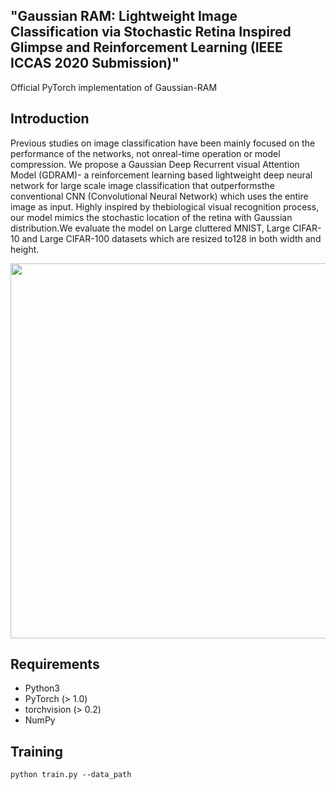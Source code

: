 ## "Gaussian RAM: Lightweight Image Classification via Stochastic Retina Inspired Glimpse and Reinforcement Learning (IEEE ICCAS 2020 Submission)"


Official PyTorch implementation of Gaussian-RAM


## Introduction
Previous studies on image classification have been mainly focused on the performance of the networks, not onreal-time operation or model compression.  We propose a Gaussian Deep Recurrent visual Attention Model (GDRAM)- a reinforcement learning based lightweight deep neural network for large scale image classification that outperformsthe conventional CNN (Convolutional Neural Network) which uses the entire image as input.  Highly inspired by thebiological visual recognition process, our model mimics the stochastic location of the retina with Gaussian distribution.We evaluate the model on Large cluttered MNIST, Large CIFAR-10 and Large CIFAR-100 datasets which are resized to128 in both width and height.

<p align = "center">
<img src="https://github.com/dsshim0125/gaussian-ram/blob/master/fig.png" width="600"> 
</p>

## Requirements
- Python3
- PyTorch (> 1.0)
- torchvision (> 0.2)
- NumPy

## Training
```angular2html
python train.py --data_path 
```
